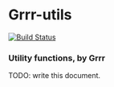 # Grrr-utils

[![Build Status](https://travis-ci.com/grrr-amsterdam/grrr-utils.svg?branch=master)](https://travis-ci.com/grrr-amsterdam/grrr-utils)


### Utility functions, by Grrr

TODO: write this document.
